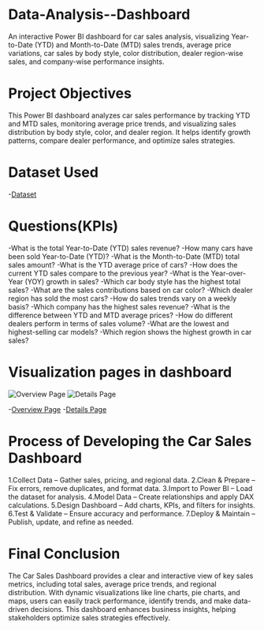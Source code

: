 # Data-Analysis--Dashboard
An interactive Power BI dashboard for car sales analysis, visualizing Year-to-Date (YTD) and Month-to-Date (MTD) sales trends, average price variations, car sales by body style, color distribution, dealer region-wise sales, and company-wise performance insights.
# Project Objectives
This Power BI dashboard analyzes car sales performance by tracking YTD and MTD sales, monitoring average price trends, and visualizing sales distribution by body style, color, and dealer region. It helps identify growth patterns, compare dealer performance, and optimize sales strategies.
# Dataset Used
-<a href="https://github.com/ImeshaNadeeshani/Data-Analysis--Dashboard/blob/main/Car%20Sales.xlsx">Dataset</a>
# Questions(KPIs)
-What is the total Year-to-Date (YTD) sales revenue?
-How many cars have been sold Year-to-Date (YTD)?
-What is the Month-to-Date (MTD) total sales amount?
-What is the YTD average price of cars?
-How does the current YTD sales compare to the previous year?
-What is the Year-over-Year (YOY) growth in sales?
-Which car body style has the highest total sales?
-What are the sales contributions based on car color?
-Which dealer region has sold the most cars?
-How do sales trends vary on a weekly basis?
-Which company has the highest sales revenue?
-What is the difference between YTD and MTD average prices?
-How do different dealers perform in terms of sales volume?
-What are the lowest and highest-selling car models?
-Which region shows the highest growth in car sales?

# Visualization pages in dashboard

![Overview Page](https://github.com/user-attachments/assets/e99b9d6e-20b6-478b-a85a-357111f429b3)
![Details Page](https://github.com/user-attachments/assets/a06dd43a-6f86-4c79-aa68-eda479094f15)



-<a href="https://github.com/ImeshaNadeeshani/Data-Analysis--Dashboard/blob/main/Overview%20Page.png">Overview Page</a>
-<a href="https://github.com/ImeshaNadeeshani/Data-Analysis--Dashboard/blob/main/Details%20Page.png">Details Page</a>

# Process of Developing the Car Sales Dashboard

1.Collect Data – Gather sales, pricing, and regional data.
2.Clean & Prepare – Fix errors, remove duplicates, and format data.
3.Import to Power BI – Load the dataset for analysis.
4.Model Data – Create relationships and apply DAX calculations.
5.Design Dashboard – Add charts, KPIs, and filters for insights.
6.Test & Validate – Ensure accuracy and performance.
7.Deploy & Maintain – Publish, update, and refine as needed.

# Final Conclusion

The Car Sales Dashboard provides a clear and interactive view of key sales metrics, including total sales, average price trends, and regional distribution. With dynamic visualizations like line charts, pie charts, and maps, users can easily track performance, identify trends, and make data-driven decisions. This dashboard enhances business insights, helping stakeholders optimize sales strategies effectively.
